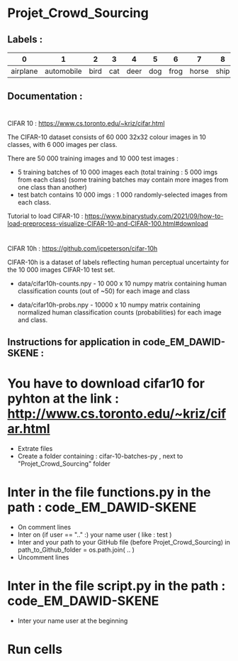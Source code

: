 # Projet_Crowd_Sourcing

## Labels :

| 0 | 1 | 2 | 3 | 4 | 5 | 6 | 7 | 8 | 9 |
| - | - | - | - | - | - | - | - | - | - |
| airplane | automobile | bird | cat | deer | dog | frog | horse | ship | truck |

## Documentation :

#

CIFAR 10 :
https://www.cs.toronto.edu/~kriz/cifar.html

The CIFAR-10 dataset consists of 60 000 32x32 colour images in 10 classes,
with 6 000 images per class.

There are 50 000 training images and 10 000 test images :
- 5 training batches of 10 000 images each (total training : 5 000 imgs from each class)
(some training batches may contain more images from one class than another)
- test batch contains 10 000 imgs : 1 000 randomly-selected images from each class.

Tutorial to load CIFAR-10 :
https://www.binarystudy.com/2021/09/how-to-load-preprocess-visualize-CIFAR-10-and-CIFAR-100.html#download

#

CIFAR 10h : https://github.com/jcpeterson/cifar-10h

CIFAR-10h is a dataset of labels reflecting human perceptual uncertainty for the 10 000 images CIFAR-10 test set.

- data/cifar10h-counts.npy - 10 000 x 10 numpy matrix containing human classification counts (out of ~50) for each image and class

- data/cifar10h-probs.npy - 10000 x 10 numpy matrix containing normalized human classification counts (probabilities) for each image and class.

## Instructions for application in code_EM_DAWID-SKENE : 

# You have to download cifar10 for pyhton at the link : http://www.cs.toronto.edu/~kriz/cifar.html
  - Extrate files
  - Create a folder containing : cifar-10-batches-py , next to "Projet_Crowd_Sourcing" folder 

# Inter in the file functions.py in the path : code_EM_DAWID-SKENE 
  - On comment lines 
  - Inter on (if user == ".." :) your name user ( like : test ) 
  - Inter and your path to your GitHub file (before Projet_Crowd_Sourcing) in path_to_Github_folder = os.path.join( .. )
  - Uncomment lines 

# Inter in the file script.py in the path : code_EM_DAWID-SKENE 
  - Inter your name user at the beginning

# Run cells 
